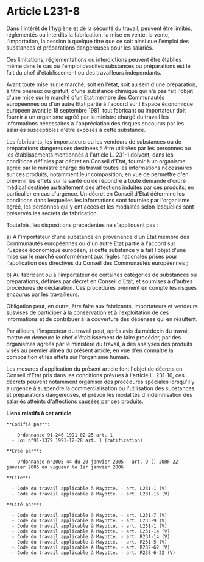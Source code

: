 # Article L231-8

Dans l'intérêt de l'hygiène et de la sécurité du travail, peuvent être limités, réglementés ou interdits la fabrication, la
mise en vente, la vente, l'importation, la cession à quelque titre que ce soit ainsi que l'emploi des substances et
préparations dangereuses pour les salariés.

Ces limitations, réglementations ou interdictions peuvent être établies même dans le cas où l'emploi desdites substances ou
préparations est le fait du chef d'établissement ou des travailleurs indépendants.

Avant toute mise sur le marché, soit en l'état, soit au sein d'une préparation, à titre onéreux ou gratuit, d'une substance
chimique qui n'a pas fait l'objet d'une mise sur le marché d'un Etat membre des Communautés européennes ou d'un autre Etat
partie à l'accord sur l'Espace économique européen avant le 18 septembre 1981, tout fabricant ou importateur doit fournir à
un organisme agréé par le ministre chargé du travail les informations nécessaires à l'appréciation des risques encourus par
les salariés susceptibles d'être exposés à cette substance.

Les fabricants, les importateurs ou les vendeurs de substances ou de préparations dangereuses destinées à être utilisées par
les personnes ou les établissements mentionnés à l'article L. 231-1 doivent, dans les conditions définies par décret en
Conseil d'Etat, fournir à un organisme agréé par le ministre chargé du travail toutes les informations nécessaires sur ces
produits, notamment leur composition, en vue de permettre d'en prévenir les effets sur la santé ou de répondre à toute
demande d'ordre médical destinée au traitement des affections induites par ces produits, en particulier en cas d'urgence. Un
décret en Conseil d'Etat détermine les conditions dans lesquelles les informations sont fournies par l'organisme agréé, les
personnes qui y ont accès et les modalités selon lesquelles sont préservés les secrets de fabrication.

Toutefois, les dispositions précédentes ne s'appliquent pas :

a) A l'importateur d'une substance en provenance d'un Etat membre des Communautés européennes ou d'un autre Etat partie à
l'accord sur l'Espace économique européen, si cette substance y a fait l'objet d'une mise sur le marché conformément aux
règles nationales prises pour l'application des directives du Conseil des Communautés européennes ;

b) Au fabricant ou à l'importateur de certaines catégories de substances ou préparations, définies par décret en Conseil
d'Etat, et soumises à d'autres procédures de déclaration. Ces procédures prennent en compte les risques encourus par les
travailleurs.

Obligation peut, en outre, être faite aux fabricants, importateurs et vendeurs susvisés de participer à la conservation et à
l'exploitation de ces informations et de contribuer à la couverture des dépenses qui en résultent.

Par ailleurs, l'inspecteur du travail peut, après avis du médecin du travail, mettre en demeure le chef d'établissement de
faire procéder, par des organismes agréés par le ministère du travail, à des analyses des produits visés au premier alinéa du
présent article, en vue d'en connaître la composition et les effets sur l'organisme humain.

Les mesures d'application du présent article font l'objet de décrets en Conseil d'Etat pris dans les conditions prévues à
l'article L. 231-16, ces décrets peuvent notamment organiser des procédures spéciales lorsqu'il y a urgence à suspendre la
commercialisation ou l'utilisation des substances et préparations dangereuses, et prévoir les modalités d'indemnisation des
salariés atteints d'affections causées par ces produits.

**Liens relatifs à cet article**

	**Codifié par**:

	  - Ordonnance 91-246 1991-02-25 art. 1
	  - Loi n°91-1379 1991-12-28 art. 1 (ratification)

	**Créé par**:

	  - Ordonnance n°2005-44 du 20 janvier 2005 - art. 9 () JORF 22 janvier 2005 en vigueur le 1er janvier 2006

	**Cite**:

	  - Code du travail applicable à Mayotte. - art. L231-1 (V)
	  - Code du travail applicable à Mayotte. - art. L231-16 (V)

	**Cité par**:

	  - Code du travail applicable à Mayotte. - art. L231-7 (V)
	  - Code du travail applicable à Mayotte. - art. L233-9 (V)
	  - Code du travail applicable à Mayotte. - art. L251-1 (V)
	  - Code du travail applicable à Mayotte. - art. L251-14 (V)
	  - Code du travail applicable à Mayotte. - art. R231-14 (V)
	  - Code du travail applicable à Mayotte. - art. R231-5 (V)
	  - Code du travail applicable à Mayotte. - art. R232-62 (V)
	  - Code du travail applicable à Mayotte. - art. R238-6-22 (V)
